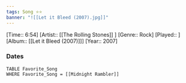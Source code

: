 ```yaml
---
tags: Song ⭐⭐ 
banner: "![[Let it Bleed (2007).jpg]]"
---
```

[Time:: 6:54]
[Artist:: [[The Rolling Stones]] ]
[Genre:: Rock]
[Played:: ]
[Album:: [[Let it Bleed (2007)]]]
[Year:: 2007]
### Dates
````dataview
TABLE Favorite_Song
WHERE Favorite_Song = [[Midnight Rambler]]
````